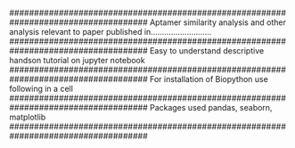 ####################################################################################
Aptamer similarity analysis and other analysis relevant to paper published in...........................
####################################################################################
Easy to understand descriptive handson tutorial on jupyter notebook
####################################################################################
For installation of Biopython use following in a cell
####################################################################################
Packages used pandas, seaborn, matplotlib
####################################################################################
